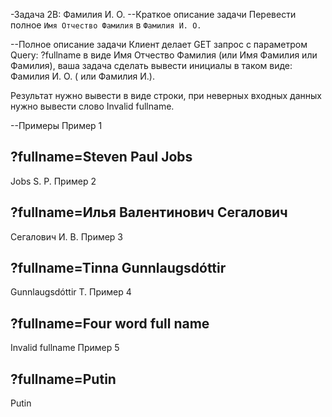 -Задача 2B: Фамилия И. О.
--Краткое описание задачи
Перевести полное `Имя Отчество Фамилия` в `Фамилия И. О.`

--Полное описание задачи
Клиент делает GET запрос с параметром Query: ?fullname в виде Имя Отчество Фамилия (или Имя Фамилия или Фамилия), ваша задача сделать вывести инициалы в таком виде: Фамилия И. О. ( или Фамилия И.).

Результат нужно вывести в виде строки, при неверных входных данных нужно вывести слово Invalid fullname.

--Примеры
Пример 1

?fullname=Steven Paul Jobs
-
Jobs S. P.
Пример 2

?fullname=Илья Валентинович Сегалович
-
Сегалович И. В.
Пример 3

?fullname=Tinna Gunnlaugsdóttir
-
Gunnlaugsdóttir T.
Пример 4

?fullname=Four word full name
-
Invalid fullname
Пример 5

?fullname=Putin
-
Putin
